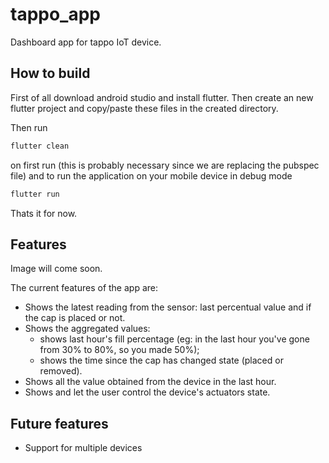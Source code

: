 # tappo_app

Dashboard app for tappo IoT device.

## How to build

First of all download android studio and install flutter.
Then create an new flutter project and copy/paste these files in the created directory.

Then run
```sh
flutter clean
```
on first run (this is probably necessary since we are replacing the pubspec file) and to run the application on your mobile device in debug mode
```sh
flutter run
```
Thats it for now.

## Features

Image will come soon.

The current features of the app are:

* Shows the latest reading from the sensor: last percentual value and if the cap is placed or not.
* Shows the aggregated values: 
    * shows last hour's fill percentage (eg: in the last hour you've gone from 30% to 80%, so you made 50%);
    * shows the time since the cap has changed state (placed or removed).
* Shows all the value obtained from the device in the last hour.
* Shows and let the user control the device's actuators state.

## Future features

* Support for multiple devices
